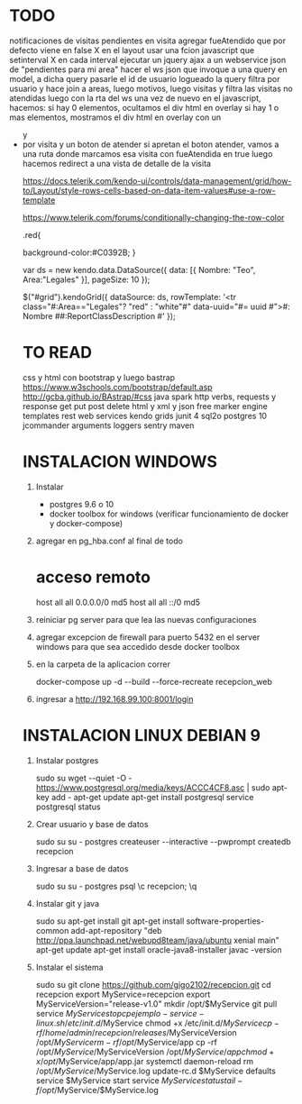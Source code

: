 TODO
====

notificaciones de visitas pendientes
	en visita agregar fueAtendido que por defecto viene en false X
	en el layout usar una fcion javascript que setinterval X
	en cada interval ejecutar un jquery ajax a un webservice json de "pendientes para mi area"
	hacer el ws json que invoque a una query en model, a dicha query pasarle el id de usuario logueado
	la query filtra por usuario y hace join a areas, luego motivos, luego visitas y filtra las visitas no atendidas
	luego con la rta del ws una vez de nuevo en el javascript, hacemos:
		si hay 0 elementos, ocultamos el div html en overlay
		si hay 1 o mas elementos, mostramos el div html en overlay con un <ul> y <li> por visita y un boton de atender
	si apretan el boton atender, vamos a una ruta donde marcamos esa visita con fueAtendida en true
	luego hacemos redirect a una vista de detalle de la visita
	
https://docs.telerik.com/kendo-ui/controls/data-management/grid/how-to/Layout/style-rows-cells-based-on-data-item-values#use-a-row-template
	
https://www.telerik.com/forums/conditionally-changing-the-row-color

.red{
    
  background-color:#C0392B;
}

var ds = new kendo.data.DataSource({
    data: [{
        Nombre: "Teo",
        Area:"Legales"
    }],
    pageSize: 10
});


$("#grid").kendoGrid({
    dataSource: ds,
    rowTemplate: '<tr class="#:Area==\"Legales\"? \"red\" : \"white\"#" data-uuid="#= uuid #"><td>#: Nombre #</td><td>#:ReportClassDescription #</td></tr>'
});

TO READ
=======

css y html con bootstrap y luego bastrap
	https://www.w3schools.com/bootstrap/default.asp
	http://gcba.github.io/BAstrap/#css
java spark
http verbs, requests y response get put post delete
html y xml y json
free marker engine templates
rest web services
kendo grids
junit 4
sql2o
postgres 10
jcommander arguments
loggers
sentry
maven


INSTALACION WINDOWS
===================

1) Instalar

	* postgres 9.6 o 10
	* docker toolbox for windows (verificar funcionamiento de docker y docker-compose)

2) agregar en pg_hba.conf al final de todo

	# acceso remoto
	host    all             all              0.0.0.0/0              md5
	host    all             all              ::/0                   md5

3) reiniciar pg server para que lea las nuevas configuraciones

4) agregar excepcion de firewall para puerto 5432 en el server windows para que sea accedido desde docker toolbox

5) en la carpeta de la aplicacion correr

	docker-compose up -d --build --force-recreate recepcion_web
	
6) ingresar a http://192.168.99.100:8001/login


INSTALACION LINUX DEBIAN 9
==========================


1) Instalar postgres

	sudo su
	wget --quiet -O - https://www.postgresql.org/media/keys/ACCC4CF8.asc | sudo apt-key add -
	apt-get update
	apt-get install postgresql
	service postgresql status

2) Crear usuario y base de datos

	sudo su
	su - postgres
	createuser --interactive --pwprompt
	createdb recepcion

2) Ingresar a base de datos

	sudo su
	su - postgres
	psql
	\c recepcion;
	\q

3) Instalar git y java

	sudo su
	apt-get install git
	apt-get install software-properties-common
	add-apt-repository "deb http://ppa.launchpad.net/webupd8team/java/ubuntu xenial main"
	apt-get update
	apt-get install oracle-java8-installer
	javac -version

4) Instalar el sistema

	sudo su
	git clone https://github.com/gigo2102/recepcion.git
	cd recepcion
	export MyService=recepcion
	export MyServiceVersion="release-v1.0"
	mkdir /opt/$MyService
	git pull
	service $MyService stop
	cp ejemplo-service-linux.sh /etc/init.d/$MyService
	chmod +x /etc/init.d/$MyService
	cp -rf /home/admin/recepcion/releases/$MyServiceVersion /opt/$MyService
	rm -rf /opt/$MyService/app
	cp -rf /opt/$MyService/$MyServiceVersion /opt/$MyService/app
	chmod +x /opt/$MyService/app/app.jar
	systemctl daemon-reload
	rm /opt/$MyService/$MyService.log
	update-rc.d $MyService defaults
	service $MyService start
	service $MyService status
	tail -f /opt/$MyService/$MyService.log


